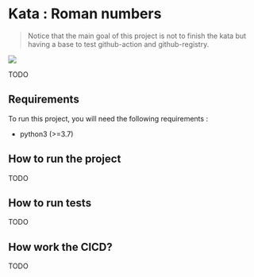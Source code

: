 # Kata : Roman numbers

> Notice that the main goal of this project is not to finish the kata but having a base to test github-action and github-registry.

![](https://github.com/aboulay/kata-roman/workflows/py-pipeline/badge.svg)

TODO

## Requirements

To run this project, you will need the following requirements :
 - python3 (>=3.7)

## How to run the project

TODO

## How to run tests

TODO

## How work the CICD?

TODO